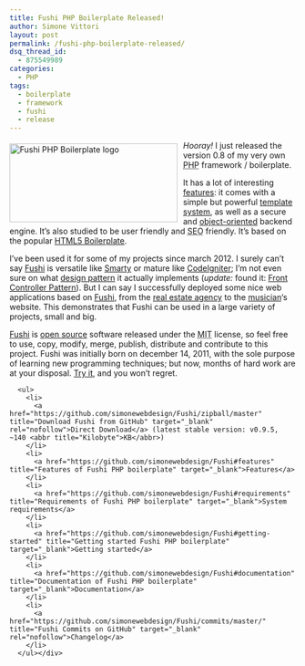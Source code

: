 ```yaml
---
title: Fushi PHP Boilerplate Released!
author: Simone Vittori
layout: post
permalink: /fushi-php-boilerplate-released/
dsq_thread_id:
  - 875549989
categories:
  - PHP
tags:
  - boilerplate
  - framework
  - fushi
  - release
---
```

<div id="jbID-203" class="jbPost">
  <p>
    <img src="https://raw.github.com/simonewebdesign/Fushi/master/public/img/fushi-logo-t2.png" alt="Fushi PHP Boilerplate logo" width="295" height="138" style="float:left;padding-right:10px;padding-top:5px" /><em>Hooray!</em> I just released the version 0.8 of my very own <abbr title="PHP: Hypertext Preprocessor (recursive acronym)">PHP</abbr> framework / boilerplate.
  </p>
  
  <p>
    It has a lot of interesting <a href="https://github.com/simonewebdesign/Fushi#features" title="Features of Fushi PHP boilerplate" target="_blank">features</a>: it comes with a simple but powerful <a href="http://en.wikipedia.org/wiki/Template_system" title="Template System on Wikipedia" target="_blank" rel="nofollow">template system</a>, as well as a secure and <a href="http://en.wikipedia.org/wiki/Object-oriented_programming" title="Object Oriented Programming on Wikipedia" target="_blank" rel="nofollow">object-oriented</a> backend engine. It&#8217;s also studied to be user friendly and <abbr title="Search Engine Optimization">SEO</abbr> friendly. It&#8217;s based on the popular <a href="http://html5boilerplate.com/" title="HTML5 Boilerplate" target="_blank">HTML5 Boilerplate</a>.
  </p>
  
  <p>
    I&#8217;ve been used it for some of my projects since march 2012. I surely can&#8217;t say <a href="https://github.com/simonewebdesign/Fushi" title="Fushi PHP boilerplate on GitHub" target="_blank">Fushi</a> is versatile like <a href="http://www.smarty.net/" title="Smarty Template Engine" target="_blank" rel="nofollow">Smarty</a> or mature like <a href="http://codeigniter.com/" title="CodeIgniter - Open source PHP web application framework" target="_blank" rel="nofollow">CodeIgniter</a>; I&#8217;m not even sure on what <a href="https://en.wikipedia.org/wiki/Software_design_pattern" title="Software design pattern on Wikipedia" target="_blank" rel="nofollow">design pattern</a> it actually implements (<i>update:</i> found it: <a href="https://en.wikipedia.org/wiki/Front_Controller_pattern">Front Controller Pattern</a>). But I can say I successfully deployed some nice web applications based on <a href="https://github.com/simonewebdesign/Fushi" title="Fushi PHP boilerplate on GitHub" target="_blank">Fushi</a>, from the <a href="https://github.com/simonewebdesign/bluimmobiliareperugia.it" title="Blu Immobiliare Perugia on GitHub" target="_blank">real estate agency</a> to the <a rel="nofollow" href="https://github.com/simonewebdesign/antoniorossicomposer.com" title="Antonio Rossi Composer on GitHub" target="_blank">musician</a>&#8216;s website. This demonstrates that Fushi can be used in a large variety of projects, small and big.<p>
      <p>
        <a href="https://github.com/simonewebdesign/Fushi" title="Fushi PHP boilerplate on GitHub" target="_blank">Fushi</a> is <a href="https://en.wikipedia.org/wiki/Open_source" title="Open Source" target="_blank">open source</a> software released under the <abbr title="Massachusetts Institute of Technology">MIT</abbr> license, so feel free to use, copy, modify, merge, publish, distribute and contribute to this project. Fushi was initially born on december 14, 2011, with the sole purpose of learning new programming techniques; but now, months of hard work are at your disposal. <a href="https://github.com/simonewebdesign/Fushi#readme" title="Fushi PHP boilerplate on GitHub" target="_blank">Try it</a>, and you won&#8217;t regret.
      </p>
      
      <ul>
        <li>
          <a href="https://github.com/simonewebdesign/Fushi/zipball/master" title="Download Fushi from GitHub" target="_blank" rel="nofollow">Direct Download</a> (latest stable version: v0.9.5, ~140 <abbr title="Kilobyte">KB</abbr>)
        </li>
        <li>
          <a href="https://github.com/simonewebdesign/Fushi#features" title="Features of Fushi PHP boilerplate" target="_blank">Features</a>
        </li>
        <li>
          <a href="https://github.com/simonewebdesign/Fushi#requirements" title="Requirements of Fushi PHP boilerplate" target="_blank">System requirements</a>
        </li>
        <li>
          <a href="https://github.com/simonewebdesign/Fushi#getting-started" title="Getting started Fushi PHP boilerplate" target="_blank">Getting started</a>
        </li>
        <li>
          <a href="https://github.com/simonewebdesign/Fushi#documentation" title="Documentation of Fushi PHP boilerplate" target="_blank">Documentation</a>
        </li>
        <li>
          <a href="https://github.com/simonewebdesign/Fushi/commits/master/" title="Fushi Commits on GitHub" target="_blank" rel="nofollow">Changelog</a>
        </li>
      </ul></div>